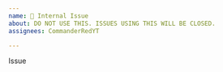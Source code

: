 ```yaml
---
name: 🚫 Internal Issue
about: DO NOT USE THIS. ISSUES USING THIS WILL BE CLOSED.
assignees: CommanderRedYT

---
```


<!-- This is not to be used for issues. Only maintainers of this project are allowed to use this. -->
Issue
